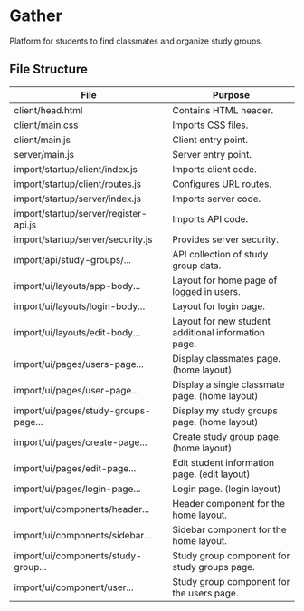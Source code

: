 # Gather
Platform for students to find classmates and organize study groups.

## File Structure
| File                                  | Purpose                                             |
|---------------------------------------|-----------------------------------------------------|
| client/head.html                      | Contains HTML header.                               |
| client/main.css                       | Imports CSS files.                                  |
| client/main.js                        | Client entry point.                                 |
| server/main.js                        | Server entry point.                                 |
| import/startup/client/index.js        | Imports client code.                                |
| import/startup/client/routes.js       | Configures URL routes.                              |
| import/startup/server/index.js        | Imports server code.                                |
| import/startup/server/register-api.js | Imports API code.                                   |
| import/startup/server/security.js     | Provides server security.                           |
| import/api/study-groups/...           | API collection of study group data.                 |
| import/ui/layouts/app-body...         | Layout for home page of logged in users.            |
| import/ui/layouts/login-body...       | Layout for login page.                              |
| import/ui/layouts/edit-body...        | Layout for new student additional information page. |
| import/ui/pages/users-page...         | Display classmates page. (home layout)              |
| import/ui/pages/user-page...          | Display a single classmate page. (home layout)      |
| import/ui/pages/study-groups-page...  | Display my study groups page. (home layout)         |
| import/ui/pages/create-page...        | Create study group page. (home layout)              |
| import/ui/pages/edit-page...          | Edit student information page. (edit layout)        |
| import/ui/pages/login-page...         | Login page. (login layout)                          |
| import/ui/components/header...        | Header component for the home layout.               |
| import/ui/components/sidebar...       | Sidebar component for the home layout.              |
| import/ui/components/study-group...   | Study group component for study groups page.        |
| import/ui/component/user...           | Study group component for the users page.           |